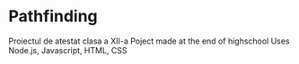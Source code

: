 # Pathfinding
Proiectul de atestat clasa a XII-a
Poject made at the end of highschool
Uses Node.js, Javascript, HTML, CSS
